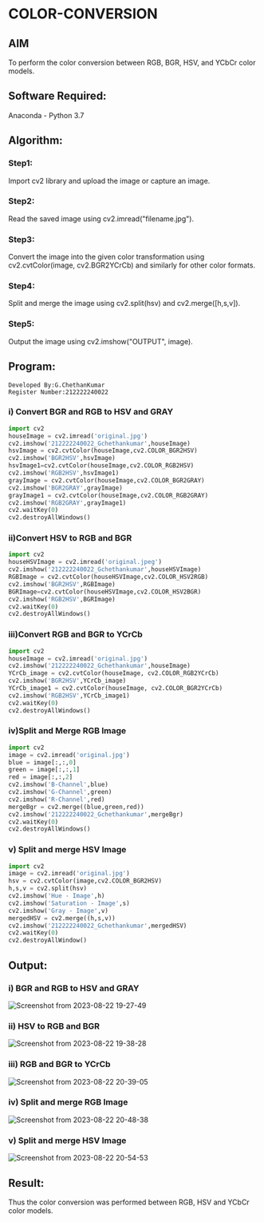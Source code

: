 # COLOR-CONVERSION
## AIM
To perform the color conversion between RGB, BGR, HSV, and YCbCr color models.

## Software Required:
Anaconda - Python 3.7
## Algorithm:
### Step1:
Import cv2 library and upload the image or capture an image.
### Step2:
Read the saved image using cv2.imread("filename.jpg").
### Step3:
Convert the image into the given color transformation using cv2.cvtColor(image, cv2.BGR2YCrCb) and similarly for other color formats.
### Step4:
Split and merge the image using cv2.split(hsv) and cv2.merge([h,s,v]).
### Step5:
Output the image using cv2.imshow("OUTPUT", image).
## Program:
```
Developed By:G.ChethanKumar
Register Number:212222240022
```
### i) Convert BGR and RGB to HSV and GRAY
```python
import cv2
houseImage = cv2.imread('original.jpg')
cv2.imshow('212222240022_Gchethankumar',houseImage)
hsvImage = cv2.cvtColor(houseImage,cv2.COLOR_BGR2HSV)
cv2.imshow('BGR2HSV',hsvImage)
hsvImage1=cv2.cvtColor(houseImage,cv2.COLOR_RGB2HSV)
cv2.imshow('RGB2HSV',hsvImage1)
grayImage = cv2.cvtColor(houseImage,cv2.COLOR_BGR2GRAY)
cv2.imshow('BGR2GRAY',grayImage)
grayImage1 = cv2.cvtColor(houseImage,cv2.COLOR_RGB2GRAY)
cv2.imshow('RGB2GRAY',grayImage1)
cv2.waitKey(0)
cv2.destroyAllWindows()
```
### ii)Convert HSV to RGB and BGR
```python
import cv2
houseHSVImage = cv2.imread('original.jpeg')
cv2.imshow('212222240022_Gchethankumar',houseHSVImage)
RGBImage = cv2.cvtColor(houseHSVImage,cv2.COLOR_HSV2RGB)
cv2.imshow('BGR2HSV',RGBImage)
BGRImage=cv2.cvtColor(houseHSVImage,cv2.COLOR_HSV2BGR)
cv2.imshow('RGB2HSV',BGRImage)
cv2.waitKey(0)
cv2.destroyAllWindows()
```
### iii)Convert RGB and BGR to YCrCb
```python
import cv2
houseImage = cv2.imread('original.jpg')
cv2.imshow('212222240022_Gchethankumar',houseImage)
YCrCb_image = cv2.cvtColor(houseImage, cv2.COLOR_RGB2YCrCb)
cv2.imshow('BGR2HSV',YCrCb_image)
YCrCb_image1 = cv2.cvtColor(houseImage, cv2.COLOR_BGR2YCrCb)
cv2.imshow('RGB2HSV',YCrCb_image1)
cv2.waitKey(0)
cv2.destroyAllWindows()
```
### iv)Split and Merge RGB Image
```python
import cv2
image = cv2.imread('original.jpg')
blue = image[:,:,0]
green = image[:,:,1]
red = image[:,:,2]
cv2.imshow('B-Channel',blue)
cv2.imshow('G-Channel',green)
cv2.imshow('R-Channel',red)
mergeBgr = cv2.merge((blue,green,red))
cv2.imshow('212222240022_Gchethankumar',mergeBgr)
cv2.waitKey(0)
cv2.destroyAllWindows()
```
### v) Split and merge HSV Image
```python
import cv2
image = cv2.imread('original.jpg')
hsv = cv2.cvtColor(image,cv2.COLOR_BGR2HSV)
h,s,v = cv2.split(hsv)
cv2.imshow('Hue - Image',h)
cv2.imshow('Saturation - Image',s)
cv2.imshow('Gray - Image',v)
mergedHSV = cv2.merge((h,s,v))
cv2.imshow('212222240022_Gchethankumar',mergedHSV)
cv2.waitKey(0)
cv2.destroyAllWindow()
```
## Output:
### i) BGR and RGB to HSV and GRAY
![Screenshot from 2023-08-22 19-27-49](https://github.com/Gchethankumar/COLOR-CONVERSION/assets/118348224/2e7cc0c6-8ab4-4854-be68-39ac8c155754)


### ii) HSV to RGB and BGR
![Screenshot from 2023-08-22 19-38-28](https://github.com/Gchethankumar/COLOR-CONVERSION/assets/118348224/054372c5-878c-4934-84c3-28c7ed74b755)

### iii) RGB and BGR to YCrCb
![Screenshot from 2023-08-22 20-39-05](https://github.com/Gchethankumar/COLOR-CONVERSION/assets/118348224/b8c4b55a-8e9a-4c1f-baeb-bb6abb397b1e)

### iv) Split and merge RGB Image
![Screenshot from 2023-08-22 20-48-38](https://github.com/Gchethankumar/COLOR-CONVERSION/assets/118348224/2b79551c-a63e-4adb-9b52-09763396a301)

### v) Split and merge HSV Image
![Screenshot from 2023-08-22 20-54-53](https://github.com/Gchethankumar/COLOR-CONVERSION/assets/118348224/b3d5f69f-1f4a-48fb-b5ac-a9f1f825ed30)

## Result:
Thus the color conversion was performed between RGB, HSV and YCbCr color models.

